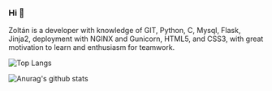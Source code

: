 ### Hi 👋
Zoltán is a developer with knowledge of GIT, Python, C, Mysql, Flask, Jinja2, deployment with NGINX and Gunicorn, HTML5, and CSS3, with great motivation to learn and enthusiasm for teamwork. 

![Top Langs](https://github-readme-stats.vercel.app/api/top-langs/?username=ZoltanMG&layout=compact)

![Anurag's github stats](https://github-readme-stats.vercel.app/api?username=ZoltanMG&show_icons=true&theme=react)


<!--
[![ReadMe Card](https://github-readme-stats.vercel.app/api/pin/?username=ZoltanMG&repo=printf)](https://github.com/ZoltanMG/printf)

https://github.com/anuraghazra/github-readme-stats pagina de stats 
-->
